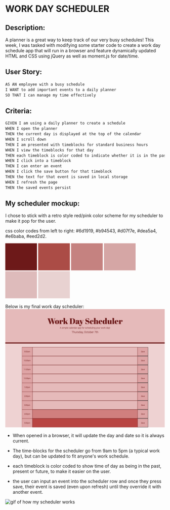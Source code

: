 # WORK DAY SCHEDULER

## Description:
A planner is a great way to keep track of our very busy schedules! 
This week, I was tasked with modifying some starter code to create a work day schedule app that will run in a browser and feature dynamically updated HTML and CSS using jQuery as well as moment.js for date/time.

## User Story:
```md
AS AN employee with a busy schedule
I WANT to add important events to a daily planner
SO THAT I can manage my time effectively
```

## Criteria:
```md
GIVEN I am using a daily planner to create a schedule
WHEN I open the planner
THEN the current day is displayed at the top of the calendar
WHEN I scroll down
THEN I am presented with timeblocks for standard business hours
WHEN I view the timeblocks for that day
THEN each timeblock is color coded to indicate whether it is in the past, present, or future
WHEN I click into a timeblock
THEN I can enter an event
WHEN I click the save button for that timeblock
THEN the text for that event is saved in local storage
WHEN I refresh the page
THEN the saved events persist
```

## My scheduler mockup:
I chose to stick with a retro style red/pink color scheme for my scheduler to make it pop for the user.

css color codes from left to right: #6d1919, #b94543, #d07f7e, #dea5a4, #e6baba, #eed2d2.

![red css color #6d1919](./assets/images/red6d1919.png) ![dark pink css color #b94543](./assets/images/darkpinkb94543.png) ![mid pink css color #d07f7e](./assets/images/midpinkd07f7e.png) ![pink css color #dea5a4](./assets/images/pinkdea5a4.png) ![pink css color #e6baba](./assets/images/pinke6baba.png) ![light pink css #eed2d2](./assets/images/pinkeed2d2.png) 


Below is my final work day scheduler:
![screencapture of what my work day scheduler looks like](./assets/images/scheduler.png)

* When opened in a browser, it will update the day and date so it is always current. 

* The time-blocks for the scheduler go from 9am to 5pm (a typical work day), but can be updated to fit anyone's work schedule. 

* each timeblock is color coded to show time of day as being in the past, present or future, to make it easier on the user.

* the user can input an event into the scheduler row and once they press save, their event is saved (even upon refresh) until they override it with another event.

![gif of how my scheduler works](./assets/images/WorkDayScheduler.gif)

